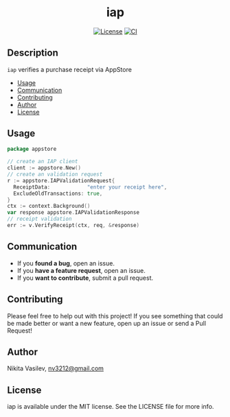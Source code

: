 <h1 align="center" style="margin-top: 0px;">iap</h1>

<p align="center">
<a href="https://github.com/space-code/iap/blob/main/LICENSE"><img alt="License" src="https://img.shields.io/github/license/space-code/iap?style=flat"></a> 
<a href="https://github.com/space-code/iap"><img alt="CI" src="https://github.com/space-code/iap/actions/workflows/ci.yml/badge.svg?branch=main"></a>
</p>

## Description
`iap` verifies a purchase receipt via AppStore

- [Usage](#usage)
- [Communication](#communication)
- [Contributing](#contributing)
- [Author](#author)
- [License](#license)

## Usage

```go
package appstore

// create an IAP client
client := appstore.New()
// create an validation request
r := appstore.IAPValidationRequest{
  ReceiptData:            "enter your receipt here",
  ExcludeOldTransactions: true,
}
ctx := context.Background()
var response appstore.IAPValidationResponse
// receipt validation
err := v.VerifyReceipt(ctx, req, &response)
```

## Communication
- If you **found a bug**, open an issue.
- If you **have a feature request**, open an issue.
- If you **want to contribute**, submit a pull request.

## Contributing
Please feel free to help out with this project! If you see something that could be made better or want a new feature, open up an issue or send a Pull Request!

## Author
Nikita Vasilev, nv3212@gmail.com

## License
iap is available under the MIT license. See the LICENSE file for more info.